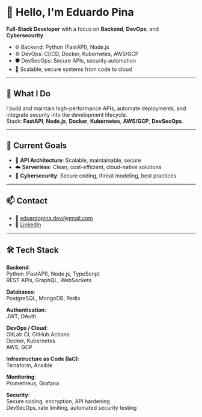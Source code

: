 # 👋 Hello, I'm Eduardo Pina

**Full-Stack Developer** with a focus on **Backend**, **DevOps**, and **Cybersecurity**.

- 🌐 Backend: Python (FastAPI), Node.js  
- ⚙️ DevOps: CI/CD, Docker, Kubernetes, AWS/GCP  
- 🛡️ DevSecOps: Secure APIs, security automation  
- 🚀 Scalable, secure systems from code to cloud  

---

## 💼 What I Do

I build and maintain high-performance APIs, automate deployments, and integrate security into the development lifecycle.  
Stack: **FastAPI**, **Node.js**, **Docker**, **Kubernetes**, **AWS/GCP**, **DevSecOps**.

---

## 🎯 Current Goals

- 🔧 **API Architecture**: Scalable, maintainable, secure  
- ☁️ **Serverless**: Clean, cost-efficient, cloud-native solutions  
- 🔐 **Cybersecurity**: Secure coding, threat modeling, best practices  

---

## 📫 Contact

- 📧 [eduardopina.dev@gmail.com](mailto:eduardopina.dev@gmail.com)  
- 💼 [LinkedIn](https://linkedin.com/in/eduardo-pina)

---

## 🛠️ Tech Stack

**Backend**:  
Python (FastAPI), Node.js, TypeScript  
REST APIs, GraphQL, WebSockets  

**Databases**:  
PostgreSQL, MongoDB, Redis  

**Authentication**:  
JWT, OAuth  

**DevOps / Cloud**:  
GitLab CI, GitHub Actions  
Docker, Kubernetes  
AWS, GCP  

**Infrastructure as Code (IaC)**:  
Terraform, Ansible  

**Monitoring**:  
Prometheus, Grafana  

**Security**:  
Secure coding, encryption, API hardening  
DevSecOps, rate limiting, automated security testing
